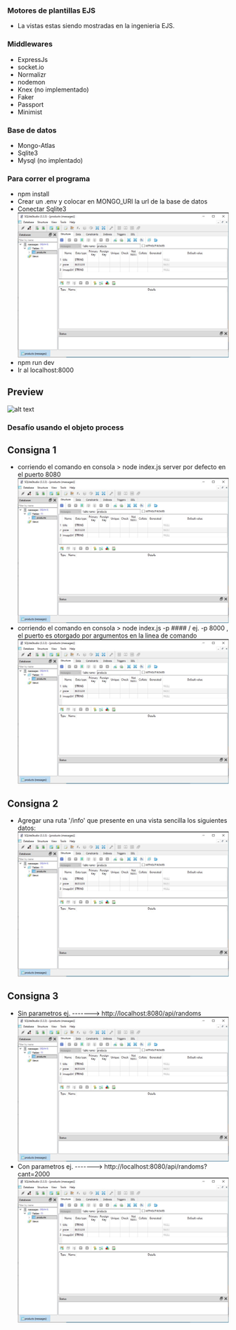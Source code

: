 ### Motores de plantillas EJS
* La vistas estas siendo mostradas en la ingenieria EJS.
### Middlewares
* ExpressJs
* socket.io
* Normalizr
* nodemon
* Knex (no implementado)
* Faker
* Passport
* Minimist

### Base de datos
* Mongo-Atlas
* Sqlite3
* Mysql (no implentado)

### Para correr el programa
* npm install
* Crear un .env y colocar en MONGO_URI la url de la base de datos
* Conectar Sqlite3
![alt text](https://raw.githubusercontent.com/Martin-J-Larre/desafio-login-formulario/main/img-video/sqlStudio.JPG)
* npm run dev
* Ir al localhost:8000
## Preview
![alt text](https://github.com/Martin-J-Larre/desafio-inicio-de-sesion-c/blob/main/assets/Login-Google-Chrome-2022-01-24-18-18-54.gif?raw=true)

### Desafío usando el objeto process
## Consigna 1
* corriendo el comando en consola > node index.js server por defecto en el puerto 8080
![alt text](https://raw.githubusercontent.com/Martin-J-Larre/desafio-login-formulario/main/img-video/sqlStudio.JPG)
* corriendo el comando en consola > node index.js -p #### / ej. -p 8000 , el puerto es otorgado por argumentos en la linea de comando
![alt text](https://raw.githubusercontent.com/Martin-J-Larre/desafio-login-formulario/main/img-video/sqlStudio.JPG)
## Consigna 2
* Agregar una ruta '/info' que presente en una vista sencilla los siguientes datos:
![alt text](https://raw.githubusercontent.com/Martin-J-Larre/desafio-login-formulario/main/img-video/sqlStudio.JPG)
## Consigna 3
* Sin parametros ej. -------> http://localhost:8080/api/randoms
![alt text](https://raw.githubusercontent.com/Martin-J-Larre/desafio-login-formulario/main/img-video/sqlStudio.JPG)
* Con parametros ej. -------> http://localhost:8080/api/randoms?cant=2000
![alt text](https://raw.githubusercontent.com/Martin-J-Larre/desafio-login-formulario/main/img-video/sqlStudio.JPG)